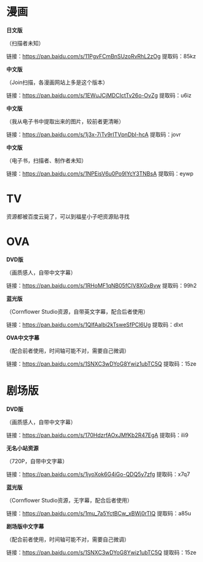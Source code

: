 # 漫画
__日文版__

（扫描者未知）

链接：https://pan.baidu.com/s/11PgvFCmBnSUzoRvRhL2zOg 提取码：85kz 

__中文版__

（Join扫描，各漫画网站上多是这个版本）

链接：https://pan.baidu.com/s/1EWuJCjMDCIctTv26o-OvZg 提取码：u6iz 

__中文版__

（我从电子书中提取出来的图片，较前者更清晰）

链接：https://pan.baidu.com/s/1j3x-7iTv9rITVpnDbI-hcA 提取码：jovr 

__中文版__

（电子书，扫描者、制作者未知）

链接：https://pan.baidu.com/s/1NPEisV6u0Po9IYcY3TNBsA 提取码：eywp 

# TV

资源都被百度云毙了，可以到福星小子吧资源贴寻找

# OVA

__DVD版__

（画质感人，自带中文字幕）

链接：https://pan.baidu.com/s/1RHoMF1qNB05fCIV8XGxBvw 提取码：99h2 

__蓝光版__

（Cornflower Studio资源，自带英文字幕，配合后者使用）

链接：https://pan.baidu.com/s/1QIfAalbi2kTsweSfPCl6Ug 提取码：dlxt 

__OVA中文字幕__

（配合前者使用，时间轴可能不对，需要自己微调）

链接：https://pan.baidu.com/s/1SNXC3wDYoG8Ywiz1ubTC5Q 提取码：15ze 

# 剧场版

__DVD版__

（画质感人，自带中文字幕）

链接：https://pan.baidu.com/s/170HdzrfAOxJMfKb2R47EgA 提取码：ili9 

__无名小站资源__

（720P，自带中文字幕）

链接：https://pan.baidu.com/s/1jyoXok6G4iGo-QDQ5y7zfg 提取码：x7q7 

__蓝光版__

（Cornflower Studio资源，无字幕，配合后者使用）

链接：https://pan.baidu.com/s/1mu_7a5YctBCw_xBWj0rTIQ 提取码：a85u 

__剧场版中文字幕__

（配合前者使用，时间轴可能不对，需要自己微调）

链接：https://pan.baidu.com/s/1SNXC3wDYoG8Ywiz1ubTC5Q 提取码：15ze 
